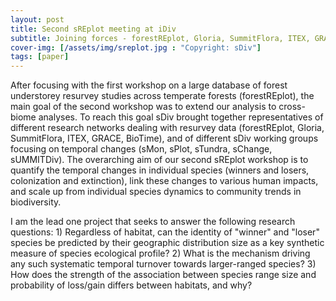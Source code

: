 ```yaml
---
layout: post
title: Second sREplot meeting at iDiv
subtitle: Joining forces - forestREplot, Gloria, SummitFlora, ITEX, GRACE and BioTime
cover-img: [/assets/img/sreplot.jpg : "Copyright: sDiv"]
tags: [paper]
---
```



After focusing with the first workshop on a large database of forest understorey resurvey studies across temperate forests (forestREplot), the
main goal of the second workshop was to extend our analysis to cross-biome analyses. To reach this goal sDiv brought together representatives 
of different research networks dealing with resurvey data (forestREplot, Gloria, SummitFlora, ITEX, GRACE, BioTime), and of different sDiv working groups
focusing on temporal changes (sMon, sPlot, sTundra, sChange, sUMMITDiv). The overarching aim of our second sREplot workshop is to quantify the temporal 
changes in individual species (winners and losers, colonization and extinction), link these changes to various human impacts, and scale up from
individual species dynamics to community trends in biodiversity.

I am the lead one project that seeks to answer the following research questions: 1) Regardless of habitat, can the identity of "winner" and "loser" species be predicted by their geographic distribution size as a key synthetic measure of species ecological profile? 2) What is the mechanism driving any such systematic temporal turnover towards larger-ranged species? 3) How does the strength of the association between species range size and probability of loss/gain differs between habitats, and why?
